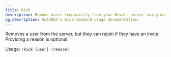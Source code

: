 ```yaml
---
title: Kick
description: Remove users temporarily from your Revolt server using AutoMod's kick command. Maintain server order without permanent restrictions.
og_description: AutoMod's kick command usage documentation.
---
```


Removes a user from the server, but they can rejoin if they have an invite. Providing a reason is optional.

Usage: `/kick [user] (reason)`
